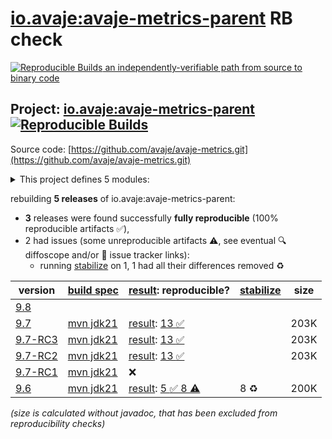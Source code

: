 [io.avaje:avaje-metrics-parent](https://central.sonatype.com/artifact/io.avaje/avaje-metrics-parent/versions) RB check
=======

[![Reproducible Builds](https://reproducible-builds.org/images/logos/rb.svg) an independently-verifiable path from source to binary code](https://reproducible-builds.org/)

## Project: [io.avaje:avaje-metrics-parent](https://central.sonatype.com/artifact/io.avaje/avaje-metrics-parent/versions) [![Reproducible Builds](https://img.shields.io/endpoint?url=https://raw.githubusercontent.com/jvm-repo-rebuild/reproducible-central/master/content/io/avaje/metrics/badge.json)](https://github.com/jvm-repo-rebuild/reproducible-central/blob/master/content/io/avaje/metrics/README.md)

Source code: [https://github.com/avaje/avaje-metrics.git](https://github.com/avaje/avaje-metrics.git)

<details><summary>This project defines 5 modules:</summary>

* [io.avaje:avaje-metrics](https://central.sonatype.com/artifact/io.avaje/avaje-metrics/overview)
* [io.avaje:avaje-metrics-ebean](https://central.sonatype.com/artifact/io.avaje/avaje-metrics-ebean/overview)
* [io.avaje:avaje-metrics-graphite](https://central.sonatype.com/artifact/io.avaje/avaje-metrics-graphite/overview)
* [io.avaje:avaje-metrics-parent](https://central.sonatype.com/artifact/io.avaje/avaje-metrics-parent/overview)
* [io.avaje:avaje-metrics-statsd](https://central.sonatype.com/artifact/io.avaje/avaje-metrics-statsd/overview)
</details>

rebuilding **5 releases** of io.avaje:avaje-metrics-parent:
- **3** releases were found successfully **fully reproducible** (100% reproducible artifacts :white_check_mark:),
- 2 had issues (some unreproducible artifacts :warning:, see eventual :mag: diffoscope and/or :memo: issue tracker links):
  - running [stabilize](doc/stabilize.md) on 1, 1 had all their differences removed :recycle:

| version | [build spec](/BUILDSPEC.md) | [result](https://reproducible-builds.org/docs/jvm/): reproducible? | [stabilize](https://github.com/google/oss-rebuild/blob/main/cmd/stabilize/README.md) | size |
| -- | --------- | ------ | ------ | -- |
| [9.8](https://central.sonatype.com/artifact/io.avaje/avaje-metrics-parent/9.8/pom) | | | |
| [9.7](https://central.sonatype.com/artifact/io.avaje/avaje-metrics-parent/9.7/pom) | [mvn jdk21](avaje-metrics-9.7.buildspec) | [result](avaje-metrics-parent-9.7.buildinfo): [13 :white_check_mark: ](avaje-metrics-parent-9.7.buildcompare) | | 203K |
| [9.7-RC3](https://central.sonatype.com/artifact/io.avaje/avaje-metrics-parent/9.7-RC3/pom) | [mvn jdk21](avaje-metrics-9.7-RC3.buildspec) | [result](avaje-metrics-parent-9.7-RC3.buildinfo): [13 :white_check_mark: ](avaje-metrics-parent-9.7-RC3.buildcompare) | | 203K |
| [9.7-RC2](https://central.sonatype.com/artifact/io.avaje/avaje-metrics-parent/9.7-RC2/pom) | [mvn jdk21](avaje-metrics-9.7-RC2.buildspec) | [result](avaje-metrics-parent-9.7-RC2.buildinfo): [13 :white_check_mark: ](avaje-metrics-parent-9.7-RC2.buildcompare) | | 203K |
| [9.7-RC1](https://central.sonatype.com/artifact/io.avaje/avaje-metrics-parent/9.7-RC1/pom) | [mvn jdk21](avaje-metrics-9.7-RC1.buildspec) | :x: | |
| [9.6](https://central.sonatype.com/artifact/io.avaje/avaje-metrics-parent/9.6/pom) | [mvn jdk21](avaje-metrics-9.6.buildspec) | [result](avaje-metrics-parent-9.6.buildinfo): [5 :white_check_mark:  8 :warning:](avaje-metrics-parent-9.6.buildcompare) | 8 :recycle: | 200K |

<i>(size is calculated without javadoc, that has been excluded from reproducibility checks)</i>
